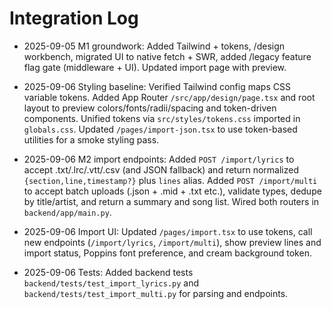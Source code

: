 # Integration Log

- 2025-09-05 M1 groundwork: Added Tailwind + tokens, /design workbench, migrated UI to native fetch + SWR, added /legacy feature flag gate (middleware + UI). Updated import page with preview.

- 2025-09-06 Styling baseline: Verified Tailwind config maps CSS variable tokens. Added App Router `/src/app/design/page.tsx` and root layout to preview colors/fonts/radii/spacing and token-driven components. Unified tokens via `src/styles/tokens.css` imported in `globals.css`. Updated `/pages/import-json.tsx` to use token-based utilities for a smoke styling pass.

- 2025-09-06 M2 import endpoints: Added `POST /import/lyrics` to accept .txt/.lrc/.vtt/.csv (and JSON fallback) and return normalized `{section,line,timestamp?}` plus `lines` alias. Added `POST /import/multi` to accept batch uploads (.json + .mid + .txt etc.), validate types, dedupe by title/artist, and return a summary and song list. Wired both routers in `backend/app/main.py`.
- 2025-09-06 Import UI: Updated `/pages/import.tsx` to use tokens, call new endpoints (`/import/lyrics`, `/import/multi`), show preview lines and import status, Poppins font preference, and cream background token.
- 2025-09-06 Tests: Added backend tests `backend/tests/test_import_lyrics.py` and `backend/tests/test_import_multi.py` for parsing and endpoints.
